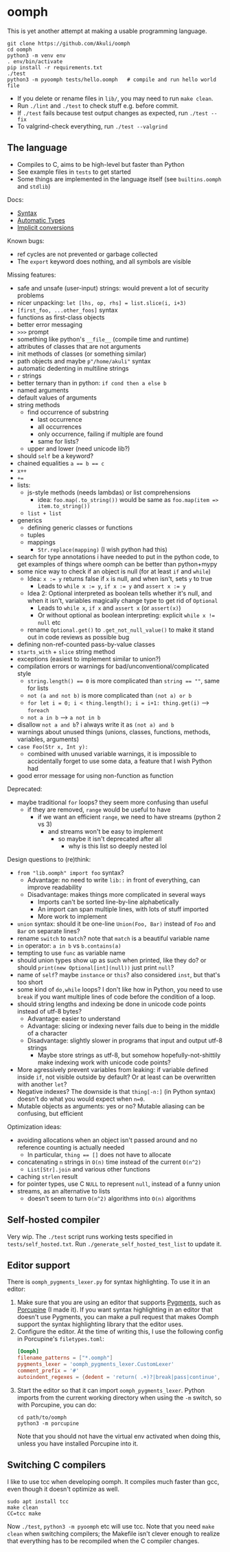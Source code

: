 # oomph
This is yet another attempt at making a usable programming language.

```shell
git clone https://github.com/Akuli/oomph
cd oomph
python3 -m venv env
. env/bin/activate
pip install -r requirements.txt
./test
python3 -m pyoomph tests/hello.oomph   # compile and run hello world file
```

- If you delete or rename files in `lib/`, you may need to run `make clean`.
- Run `./lint` and `./test` to check stuff e.g. before commit.
- If `./test` fails because test output changes as expected, run `./test --fix`
- To valgrind-check everything, run `./test --valgrind`


## The language

- Compiles to C, aims to be high-level but faster than Python
- See example files in `tests` to get started
- Some things are implemented in the language itself (see `builtins.oomph` and `stdlib`)

Docs:
- [Syntax](docs/syntax.md)
- [Automatic Types](docs/auto.md)
- [Implicit conversions](docs/implicit-conversions.md)

Known bugs:
- ref cycles are not prevented or garbage collected
- The `export` keyword does nothing, and all symbols are visible

Missing features:
- safe and unsafe (user-input) strings: would prevent a lot of security problems
- nicer unpacking: `let [lhs, op, rhs] = list.slice(i, i+3)`
- `[first_foo, ...other_foos]` syntax
- functions as first-class objects
- better error messaging
- `>>>` prompt
- something like python's `__file__` (compile time and runtime)
- attributes of classes that are not arguments
- init methods of classes (or something similar)
- path objects and maybe `p"/home/akuli"` syntax
- automatic dedenting in multiline strings
- `r` strings
- better ternary than in python: `if cond then a else b`
- named arguments
- default values of arguments
- string methods
    - find occurrence of substring
        - last occurrence
        - all occurrences
        - only occurrence, failing if multiple are found
        - same for lists?
    - upper and lower (need unicode lib?)
- should `self` be a keyword?
- chained equalities `a == b == c`
- `x++`
- `+=`
- lists:
    - js-style methods (needs lambdas) or list comprehensions
        - idea: `foo.map(.to_string())` would be same as `foo.map(item => item.to_string())`
    - `list + list`
- generics
    - defining generic classes or functions
    - tuples
    - mappings
        - `Str.replace(mapping)` (I wish python had this)
- search for type annotations i have needed to put in the python code, to
  get examples of things where oomph can be better than python+mypy
- some nice way to check if an object is null (for at least `if` and `while`)
    - Idea: `x := y` returns false if `x` is null, and when isn't, sets `y` to true
        - Leads to `while x := y`, `if x := y` and `assert x := y`
    - Idea 2: Optional interpreted as boolean tells whether it's null, and
      when it isn't, variables magically change type to get rid of `Optional`
        - Leads to `while x`, `if x` and `assert x` (or `assert(x)`)
        - Or without optional as boolean interpreting: explicit `while x != null` etc
    - rename `Optional.get()` to `.get_not_null_value()` to make it stand out
      in code reviews as possible bug
- defining non-ref-counted pass-by-value classes
- `starts_with` + `slice` string method
- exceptions (easiest to implement similar to union?)
- compilation errors or warnings for bad/unconventional/complicated style
    - `string.length() == 0` is more complicated than `string == ""`, same for lists
    - `not (a and not b)` is more complicated than `(not a) or b`
    - `for let i = 0; i < thing.length(); i = i+1: thing.get(i)` --> `foreach`
    - `not a in b` --> `a not in b`
- disallow `not a and b`? i always write it as `(not a) and b`
- warnings about unused things (unions, classes, functions, methods, variables, arguments)
- `case Foo(Str x, Int y):`
    - combined with unused variable warnings, it is impossible to accidentally forget
        to use some data, a feature that I wish Python had
- good error message for using non-function as function

Deprecated:
- maybe traditional `for` loops? they seem more confusing than useful
    - if they are removed, `range` would be useful to have
        - if we want an efficient `range`, we need to have streams (python 2 vs 3)
            - and streams won't be easy to implement
                - so maybe it isn't deprecated after all
                    - why is this list so deeply nested lol

Design questions to (re)think:
- `from "lib.oomph" import foo` syntax?
    - Advantage: no need to write `lib::` in front of everything, can improve readability
    - Disadvantage: makes things more complicated in several ways
        - Imports can't be sorted line-by-line alphabetically
        - An import can span multiple lines, with lots of stuff imported
        - More work to implement
- `union` syntax: should it be one-line `Union(Foo, Bar)`
    instead of `Foo` and `Bar` on separate lines?
- rename `switch` to `match`? note that `match` is a beautiful variable name
- `in` operator: `a in b` vs `b.contains(a)`
- tempting to use `func` as variable name
- should union types show up as such when printed, like they do? or should
    `print(new Optional[int](null))` just print `null`?
- name of `self`? maybe `instance` or `this`? also considered `inst`, but that's too short
- some kind of `do,while` loops? I don't like how in Python, you need to use `break` if
    you want multiple lines of code before the condition of a loop.
- should string lengths and indexing be done in unicode code points instead of
  utf-8 bytes?
    - Advantage: easier to understand
    - Advantage: slicing or indexing never fails due to being in the middle of a
      character
    - Disadvantage: slightly slower in programs that input and output utf-8 strings
        - Maybe store strings as utf-8, but somehow hopefully-not-shittily make
          indexing work with unicode code points?
- More agressively prevent variables from leaking: if variable defined inside
  `if`, not visible outside by default? Or at least can be overwritten with
  another `let`?
- Negative indexes? The downside is that `thing[-n:]` (in Python syntax) doesn't do
  what you would expect when `n=0`.
- Mutable objects as arguments: yes or no? Mutable aliasing can be confusing, but efficient

Optimization ideas:
- avoiding allocations when an object isn't passed around and no reference
  counting is actually needed
    - In particular, `thing == []` does not have to allocate
- concatenating `n` strings in `O(n)` time instead of the current `O(n^2)`
    - `List[Str].join` and various other functions
- caching `strlen` result
- for pointer types, use C `NULL` to represent `null`, instead of a funny union
- streams, as an alternative to lists
    - doesn't seem to turn `O(n^2)` algorithms into `O(n)` algorithms


## Self-hosted compiler

Very wip. The `./test` script runs working tests specified in `tests/self_hosted.txt`.
Run `./generate_self_hosted_test_list` to update it.


## Editor support

There is `oomph_pygments_lexer.py` for syntax highlighting.
To use it in an editor:
1. Make sure that you are using an editor that supports [Pygments](https://pygments.org/),
    such as [Porcupine](https://github.com/Akuli/porcupine) (I made it).
    If you want syntax highlighting in an editor that doesn't use Pygments,
    you can make a pull request that makes Oomph support
    the syntax highlighting library that the editor uses.
2. Configure the editor. At the time of writing this, I use the following config in Porcupine's `filetypes.toml`:
    ```toml
    [Oomph]
    filename_patterns = ["*.oomph"]
    pygments_lexer = 'oomph_pygments_lexer.CustomLexer'
    comment_prefix = '#'
    autoindent_regexes = {dedent = 'return( .+)?|break|pass|continue', indent = '.*:'}
    ```
3. Start the editor so that it can import `oomph_pygments_lexer`.
    Python imports from the current working directory when using the `-m` switch,
    so with Porcupine, you can do:
    ```
    cd path/to/oomph
    python3 -m porcupine
    ```
    Note that you should not have the virtual env activated when doing this,
    unless you have installed Porcupine into it.


## Switching C compilers

I like to use tcc when developing oomph.
It compiles much faster than gcc, even though it doesn't optimize as well.

```
sudo apt install tcc
make clean
CC=tcc make
```

Now `./test`, `python3 -m pyoomph` etc will use tcc.
Note that you need `make clean` when switching compilers;
the Makefile isn't clever enough to realize that
everything has to be recompiled when the C compiler changes.
